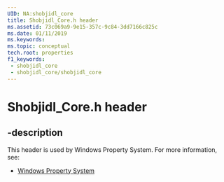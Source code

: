 ```yaml
---
UID: NA:shobjidl_core
title: Shobjidl_Core.h header
ms.assetid: 73c069a9-9e15-357c-9c84-3dd7166c825c
ms.date: 01/11/2019
ms.keywords: 
ms.topic: conceptual
tech.root: properties
f1_keywords:
 - shobjidl_core
 - shobjidl_core/shobjidl_core
---
```


# Shobjidl_Core.h header


## -description

This header is used by Windows Property System. For more information, see:

- [Windows Property System](../_properties/index.md)

